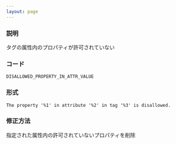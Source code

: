 ```yaml
---
layout: page
---
```


### 説明

タグの属性内のプロパティが許可されていない

### コード

    DISALLOWED_PROPERTY_IN_ATTR_VALUE

### 形式

    The property '%1' in attribute '%2' in tag '%3' is disallowed.

### 修正方法

指定された属性内の許可されていないプロパティを削除
